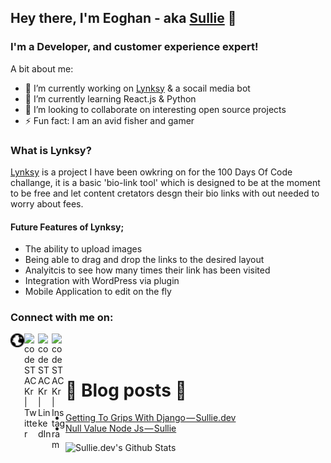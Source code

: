 ## Hey there, I'm Eoghan - aka [Sullie][website] 👋

### I'm a Developer, and customer experience expert!
A bit about me:
- 🔭 I’m currently working on [Lynksy] & a socail media bot
- 🌱 I’m currently learning React.js & Python
- 👯 I’m looking to collaborate on interesting open source projects
- ⚡ Fun fact: I am an avid fisher and gamer

### What is Lynksy?
[Lynksy] is a project I have been owkring on for the 100 Days Of Code challange, it is a basic 'bio-link tool' which is designed to be at the moment to be free and let content cretators desgn their bio links with out needed to worry about fees.

#### Future Features of Lynksy;
- The ability to upload images
- Being able to drag and drop the links to the desired layout
- Analyitcis to see how many times their link has been visited
- Integration with WordPress via plugin
- Mobile Application to edit on the fly

### Connect with me on:

[<img align="left" alt="codeSTACKr.com" width="22px" src="https://raw.githubusercontent.com/iconic/open-iconic/master/svg/globe.svg" />][website]
[<img align="left" alt="codeSTACKr | Twitter" width="22px" src="https://cdn.jsdelivr.net/npm/simple-icons@v3/icons/twitter.svg" />][twitter]
[<img align="left" alt="codeSTACKr | LinkedIn" width="22px" src="https://cdn.jsdelivr.net/npm/simple-icons@v3/icons/linkedin.svg" />][linkedin]
[<img align="left" alt="codeSTACKr | Instagram" width="22px" src="https://cdn.jsdelivr.net/npm/simple-icons@v3/icons/instagram.svg" />][instagram]

<br>
<br>

# 📖 Blog posts 📖
<!-- BLOG-POST-LIST:START -->
- [Getting To Grips With Django — Sullie.dev](https://sullie-dev.medium.com/getting-to-grips-with-django-sullie-dev-6fd6b65ced7e?source=rss-8ff1d097a193------2)
- [Null Value Node Js — Sullie](https://sullie-dev.medium.com/null-value-node-js-sullie-336f1ae80751?source=rss-8ff1d097a193------2)
<!-- BLOG-POST-LIST:END -->

<img align="left" alt="Sullie.dev's Github Stats" src="https://github-readme-stats.codestackr.vercel.app/api?username=sullie-dev&show_icons=true&hide_border=true" />


[website]: https://sullie.dev
[lynksy]: https://lynksy-prod.herokuapp.com/
[twitter]: https://twitter.com/sullie_dev
[instagram]: https://instagram.com/sullie.dev
[linkedin]: https://linkedin.com/in/sullie-dev